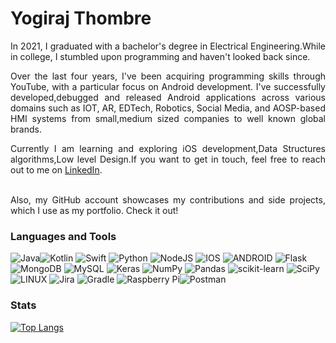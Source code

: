 # Yogiraj Thombre

<div style="text-align: justify;">
  
In 2021, I graduated with a bachelor's degree in Electrical Engineering.While in college, I stumbled upon programming and haven't looked back since.
  
Over the last four years, I've been acquiring programming skills through YouTube, with a particular focus on Android development. I've successfully developed,debugged and released Android applications across various domains such as IOT, AR, EDTech, Robotics, Social Media, and AOSP-based HMI systems from small,medium sized companies to well known global brands.
  
Currently I am learning and exploring iOS development,Data Structures algorithms,Low level Design.If you want to get in touch, feel free to reach out to me on <a href="https://www.linkedin.com/in/yogiraj-thombre-2615a81b2">LinkedIn</a>.

<br/>
Also, my GitHub account showcases my contributions and side projects, which I use as my portfolio. Check it out!
</div>

### Languages and Tools
![Java](https://img.shields.io/badge/java-%23ED8B00.svg?style=for-the-badge&logo=java&logoColor=white)![Kotlin](https://img.shields.io/badge/kotlin-%230095D5.svg?style=for-the-badge&logo=kotlin&logoColor=white) ![Swift](https://img.shields.io/badge/swift-F54A2A?style=for-the-badge&logo=swift&logoColor=white) ![Python](https://img.shields.io/badge/python-3670A0?style=for-the-badge&logo=python&logoColor=ffdd54) ![NodeJS](https://img.shields.io/badge/node.js-6DA55F?style=for-the-badge&logo=node.js&logoColor=white) ![IOS](https://img.shields.io/badge/IOS-%2320232a.svg?style=for-the-badge&logo=apple&logoColor=white) ![ANDROID](https://img.shields.io/badge/android-%2320232a.svg?style=for-the-badge&logo=android&logoColor=%a4c639) ![Flask](https://img.shields.io/badge/flask-%23000.svg?style=for-the-badge&logo=flask&logoColor=white) ![MongoDB](https://img.shields.io/badge/MongoDB-%234ea94b.svg?style=for-the-badge&logo=mongodb&logoColor=white) ![MySQL](https://img.shields.io/badge/mysql-%2300f.svg?style=for-the-badge&logo=mysql&logoColor=white) ![Keras](https://img.shields.io/badge/Keras-%23D00000.svg?style=for-the-badge&logo=Keras&logoColor=white) ![NumPy](https://img.shields.io/badge/numpy-%23013243.svg?style=for-the-badge&logo=numpy&logoColor=white) ![Pandas](https://img.shields.io/badge/pandas-%23150458.svg?style=for-the-badge&logo=pandas&logoColor=white) ![scikit-learn](https://img.shields.io/badge/scikit--learn-%23F7931E.svg?style=for-the-badge&logo=scikit-learn&logoColor=white) ![SciPy](https://img.shields.io/badge/SciPy-%230C55A5.svg?style=for-the-badge&logo=scipy&logoColor=%white) ![LINUX](https://img.shields.io/badge/Linux-FCC624?style=for-the-badge&logo=linux&logoColor=black) ![Jira](https://img.shields.io/badge/jira-%230A0FFF.svg?style=for-the-badge&logo=jira&logoColor=white) ![Gradle](https://img.shields.io/badge/Gradle-02303A.svg?style=for-the-badge&logo=Gradle&logoColor=white) ![Raspberry Pi](https://img.shields.io/badge/-RaspberryPi-C51A4A?style=for-the-badge&logo=Raspberry-Pi)![Postman](https://img.shields.io/badge/Postman-FF6C37?style=for-the-badge&logo=postman&logoColor=white)

### Stats

[![Top Langs](https://github-readme-stats.vercel.app/api/top-langs/?username=yogirajthombre)](https://github.com/anuraghazra/github-readme-stats)
